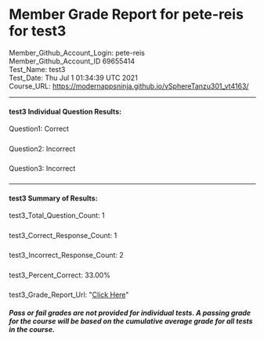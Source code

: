 # Member Grade Report for pete-reis for test3  
   
Member_Github_Account_Login: pete-reis  
Member_Github_Account_ID 69655414  
Test_Name: test3  
Test_Date: Thu Jul  1 01:34:39 UTC 2021  
Course_URL: https://modernappsninja.github.io/vSphereTanzu301_vt4163/  
   
---  
#### test3 Individual Question Results:  
Question1: Correct  
#####  
Question2: Incorrect  
#####  
Question3: Incorrect  
#####  
---  
#### test3 Summary of Results:  
test3_Total_Question_Count: 1  
#####  
test3_Correct_Response_Count: 1  
#####  
test3_Incorrect_Response_Count: 2  
#####  
test3_Percent_Correct: 33.00%  
#####  
test3_Grade_Report_Url: "[Click Here](https://github.com/modernappsninjas/pete-reis/blob/main/static/userdata/courses/vSphereTanzu301_vt4163/grade_report.pr312.test3.md)"
##### Pass or fail grades are not provided for individual tests. A passing grade for the course will be based on the cumulative average grade for all tests in the course.  
